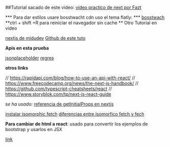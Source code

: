 
##Tutorial sacado de este video:
[video practico de next por Fazt](https://www.youtube.com/watch?v=Tn6QYliFBcs)    

*** Para dar estilos usare bosstwacht cdn uso el tema flatly: ***
[bosstwach](https://www.bootstrapcdn.com/bootswatch/)
**ctrl + shift +R    para reiniciar el navegador sin cache **
    Otro Tutorial en video

[nextjs de midudev](https://www.youtube.com/watch?v=2jxc8DMzt0I)
[Github de este tuto](https://github.com/midudev/react-live-coding)


**Apis en esta prueba**

[jsonplaceholder](https://jsonplaceholder.typicode.com)
[regres]( https://reqres.in/)

**otros links**

// https://rapidapi.com/blog/how-to-use-an-api-with-react/
// https://www.freecodecamp.org/news/the-next-js-handbook/
// https://github.com/typescript-cheatsheets/react 
// https://www.storyblok.com/tp/next-js-react-guide 


*se ha usado:*
[referencia de getInitialProps en nextjs](https://nextjs.org/docs/api-reference/data-fetching/getInitialProps)

[instalar isomorphic fetch](https://www.npmjs.com/package/isomorphic-fetch)
[diferencias entre isomorfico fetch y fech](https://stackoverflow.com/questions/37936715/what-is-the-difference-between-isomorphic-fetch-and-fetch)



**Para cambiar de html a react**:
    usado para convertir los ejemplos de bootstrap y usarlos en JSX 
 
[link](https://magic.reactjs.net/htmltojsx.htm)